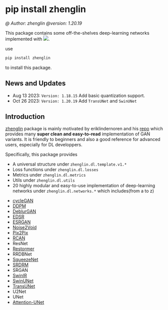 # pip install zhenglin
*@ Author: zhenglin*
*@version: 1.20.19*

This package contains some off-the-shelves deep-learning networks implemented with [![](https://img.shields.io/badge/Pytorch-ee4c2c?style=flat-square&logo=pytorch&logoColor=white)](https://pytorch.org/).

use
```bash
pip install zhenglin
```

to install this package.

## News and Updates
+ Aug 13 2023: `Version: 1.18.15` Add basic quantization support.
+ Oct 26 2023: `Version: 1.20.19` Add `TransUNet` and `SwinUNet`

## Introduction

[zhenglin](https://pypi.org/project/zhenglin/) package is mainly motivated by eriklindernoren and his [repo](https://github.com/eriklindernoren/PyTorch-GAN) which provides many **super clean and easy-to-read** implementation of GAN variants. It is friendly to beginners and also a good reference for advanced users, especially for DL developpers.

Specifically, this package provides
+ A universal structure under `zhenglin.dl.template.v1.*`
+ Loss functions under `zhenglin.dl.losses`
+ Metrics under `zhenglin.dl.metrics`
+ Utils under `zhenglin.dl.utils`
+ 20 highly modular and easy-to-use implementation of deep-learning networks under `zhenglin.dl.networks.*`
which includes(from a to z)
- [cycleGAN](https://github.com/aitorzip/PyTorch-CycleGAN)
- [DDPM](https://github.com/dome272/Diffusion-Models-pytorch)
- [DeblurGAN](https://github.com/fourson/DeblurGAN-pytorch/tree/master)
- [EDSR](https://github.com/twtygqyy/pytorch-edsr/blob/master/edsr.py)
- [ESRGAN](https://github.com/eriklindernoren/PyTorch-GAN/blob/master/implementations/esrgan/esrgan.py)
- [Noise2Void](https://github.com/JohnYKiyo/Noise2Void/blob/master/02_training_test_Noise2Void.ipynb)
- [Pix2Pix](https://github.com/mrzhu-cool/pix2pix-pytorch)
- [RCAN](https://github.com/yjn870/RCAN-pytorch)
- ResNet
- [Restormer](https://github.com/leftthomas/Restormer)
- RRDBNet
- [SqueezeNet](https://github.com/gsp-27/pytorch_Squeezenet/tree/master)
- [SRDRM](https://github.com/xahidbuffon/SRDRM/tree/master)
- SRGAN
- [SwinIR](https://github.com/JingyunLiang/SwinIR)
- [SwinUNet](https://github.com/HuCaoFighting/Swin-Unet/tree/main)
- [TransUNet](https://github.com/Beckschen/TransUNet)
- U2Net
- UNet
- [Attention-UNet](https://github.com/Andy-zhujunwen/UNET-ZOO/blob/master)
